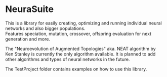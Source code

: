 # NeuraSuite

This is a library for easily creating, optimizing and running individual neural networks and also bigger populations.  
Features speciation, mutation, crossover, offspring evaluation for next generation and more.

The "Neuroevolution of Augmented Topologies" aka. NEAT algorithm by Ken Stanley is currently the only algorithm available.
It is planned to add other algorithms and types of neural networks in the future.

The TestProject folder contains examples on how to use this library.
